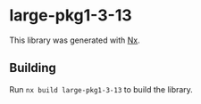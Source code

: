 # large-pkg1-3-13

This library was generated with [Nx](https://nx.dev).

## Building

Run `nx build large-pkg1-3-13` to build the library.
